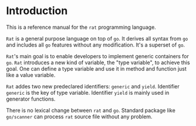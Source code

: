 # Introduction #

This is a reference manual for the `rat` programming language.

`Rat` is a general purpose language on top of `go`. It derives all syntax from `go` and includes all `go` features without any modification. It's a superset of `go`.

`Rat`'s main goal is to enable developers to implement generic containers for `go`. `Rat` introduces a new kind of variable, the "type variable", to achieve this goal. One can define a type variable and use it in method and function just like a value variable.

`Rat` addes two new predeclared identifiers: `generic` and `yield`. Identifier `generic` is the key of type variable. Identifier `yield` is mainly used in generator functions.

There is no lexical change between `rat` and `go`. Standard package like `go/scanner` can process `rat` source file without any problem.
